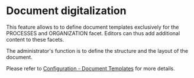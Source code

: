 # Document digitalization 

This feature allows to to define document templates exclusively for the PROCESSES and ORGANIZATION facet. Editors can thus add additional content to these facets.

The administrator's function is to define the structure and the layout of the document.

Please refer to [Configuration - Document Templates](/docs/admin/administration/storage-configuration/storage-configuration.md) for more details.
